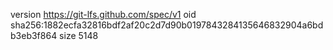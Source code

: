 version https://git-lfs.github.com/spec/v1
oid sha256:1882ecfa32816bdf2af20c2d7d90b0197843284135646832904a6bdb3eb3f864
size 5148
